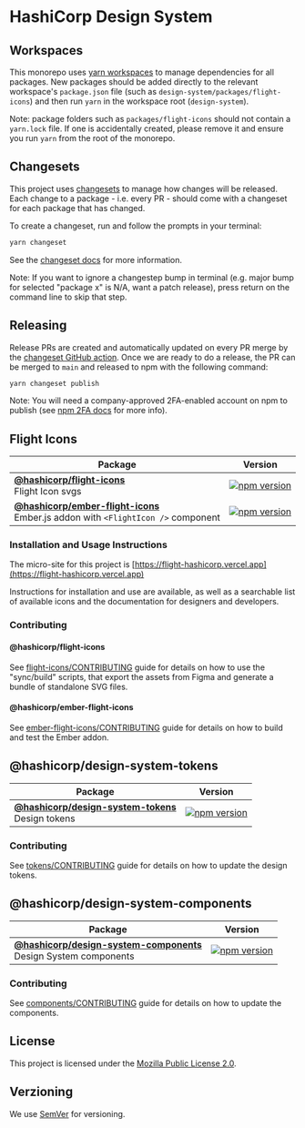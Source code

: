 # HashiCorp Design System

## Workspaces

This monorepo uses [yarn workspaces](https://classic.yarnpkg.com/lang/en/docs/workspaces/) to manage dependencies for all packages. New packages should be added directly to the relevant workspace's `package.json` file (such as `design-system/packages/flight-icons`) and then run `yarn` in the workspace root (`design-system`).

Note: package folders such as `packages/flight-icons` should not contain a `yarn.lock` file. If one is accidentally created, please remove it and ensure you run `yarn` from the root of the monorepo.

## Changesets

This project uses [changesets](https://github.com/changesets/changesets) to manage how changes will be released. Each change to a package - i.e. every PR - should come with a changeset for each package that has changed.

To create a changeset, run and follow the prompts in your terminal:

```bash
yarn changeset
```

See the [changeset docs](https://github.com/changesets/changesets/blob/main/docs/adding-a-changeset.md) for more information.

Note: If you want to ignore a changestep bump in terminal (e.g. major bump for selected "package x" is N/A, want a patch release), press return on the command line to skip that step.

## Releasing

Release PRs are created and automatically updated on every PR merge by the [changeset GitHub action](https://github.com/changesets/action). Once we are ready to do a release, the PR can be merged to `main` and released to npm with the following command:

```bash
yarn changeset publish
```

Note: You will need a company-approved 2FA-enabled account on npm to publish (see [npm 2FA docs](https://docs.npmjs.com/configuring-two-factor-authentication) for more info).

## Flight Icons

| Package                                                                              | Version                                                                                                                         |
| ------------------------------------------------------------------------------------ | ------------------------------------------------------------------------------------------------------------------------------- |
| **[@hashicorp/flight-icons](./packages/flight-icons/)** <br />Flight Icon svgs    | [![npm version](https://badge.fury.io/js/%40hashicorp%2Fflight-icons.svg)](https://badge.fury.io/js/%40hashicorp%2Fflight-icons) |
| **[@hashicorp/ember-flight-icons](./packages/ember-flight-icons/)** <br />Ember.js addon with `<FlightIcon />` component | [![npm version](https://badge.fury.io/js/%40hashicorp%2Fember-flight-icons.svg)](https://badge.fury.io/js/%40hashicorp%2Fember-flight-icons)   

### Installation and Usage Instructions

The micro-site for this project is [https://flight-hashicorp.vercel.app](https://flight-hashicorp.vercel.app)

Instructions for installation and use are available, as well as a searchable list of available icons and the documentation for designers and developers.      

### Contributing

#### @hashicorp/flight-icons

See [flight-icons/CONTRIBUTING](packages/flight-icons/CONTRIBUTING.md) guide for details on how to use the "sync/build" scripts, that export the assets from Figma and generate a bundle of standalone SVG files.

#### @hashicorp/ember-flight-icons

See [ember-flight-icons/CONTRIBUTING](packages/ember-flight-icons/CONTRIBUTING.md) guide for details on how to build and test the Ember addon.

## @hashicorp/design-system-tokens

| Package                                                                              | Version                                                                                                                         |
| ------------------------------------------------------------------------------------ | ------------------------------------------------------------------------------------------------------------------------------- |
| **[@hashicorp/design-system-tokens](./packages/tokens/)** <br />Design tokens    | [![npm version](https://badge.fury.io/js/%40hashicorp%2Fflight-icons.svg)](https://badge.fury.io/js/%40hashicorp%2Fdesign-system-tokens) |

### Contributing

See [tokens/CONTRIBUTING](packages/tokens/CONTRIBUTING.md) guide for details on how to update the design tokens.

## @hashicorp/design-system-components

| Package                                                                              | Version                                                                                                                         |
| ------------------------------------------------------------------------------------ | ------------------------------------------------------------------------------------------------------------------------------- |
| **[@hashicorp/design-system-components](./packages/components/)** <br />Design System components    | [![npm version](https://badge.fury.io/js/%40hashicorp%2Fflight-icons.svg)](https://badge.fury.io/js/%40hashicorp%2Fdesign-system-components) |

### Contributing

See [components/CONTRIBUTING](packages/components/CONTRIBUTING.md) guide for details on how to update the components.

## License

This project is licensed under the [Mozilla Public License 2.0](LICENSE.md).

## Verzioning

We use [SemVer](http://semver.org/) for versioning.
